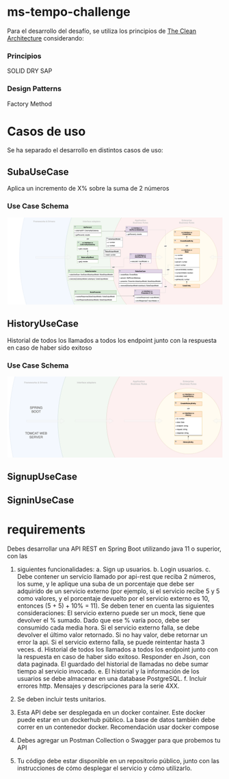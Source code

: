 # ms-tempo-challenge

Para el desarrollo del desafío, se utiliza los principios de [The Clean Architecture](https://blog.cleancoder.com/uncle-bob/2012/08/13/the-clean-architecture.html) considerando:

### Principios
SOLID
DRY
SAP

### Design Patterns
Factory Method

# Casos de uso

Se ha separado el desarrollo en distintos casos de uso:

## SubaUseCase

Aplica un incremento de X% sobre la suma de 2 números

### Use Case Schema

![UseCase Schema](docs/images/subausecase-diagram-003.png)

## HistoryUseCase

Historial de todos los llamados a todos los endpoint junto con la respuesta en caso de haber sido exitoso

### Use Case Schema

![UseCase Schema](docs/images/historyusecase-diagram-001.png)

## SignupUseCase

## SigninUseCase

# requirements
Debes desarrollar una API REST en Spring Boot utilizando java 11 o superior, con las 

1. siguientes funcionalidades:
a. Sign up usuarios.
b. Login usuarios.
c. Debe contener un servicio llamado por api-rest que reciba 2 números, los sume, y le aplique una suba de un porcentaje que debe ser adquirido de un servicio externo (por ejemplo, si el servicio recibe 5 y 5 como valores, y el porcentaje devuelto por el servicio externo es 10, entonces (5 + 5) + 10% = 11). Se deben tener en cuenta las siguientes consideraciones:
El servicio externo puede ser un mock, tiene que devolver el % sumado. Dado que ese % varía poco, debe ser consumido cada media hora. Si el servicio externo falla, se debe devolver el último valor retornado. Si no hay valor, debe retornar un error la api. Si el servicio externo falla, se puede reintentar hasta 3 veces.
d. Historial de todos los llamados a todos los endpoint junto con la respuesta en caso de haber sido exitoso. Responder en Json, con data paginada. El guardado del historial de llamadas no debe sumar tiempo al servicio invocado.
e. El historial y la información de los usuarios se debe almacenar en una database PostgreSQL.
f. Incluir errores http. Mensajes y descripciones para la serie 4XX.

2. Se deben incluir tests unitarios.
3. Esta API debe ser desplegada en un docker container. Este docker puede estar en un dockerhub público. La base de datos también debe correr en un contenedor docker. Recomendación usar docker compose
4. Debes agregar un Postman Collection o Swagger para que probemos tu API
5. Tu código debe estar disponible en un repositorio público, junto con las instrucciones de cómo desplegar el servicio y cómo utilizarlo.
